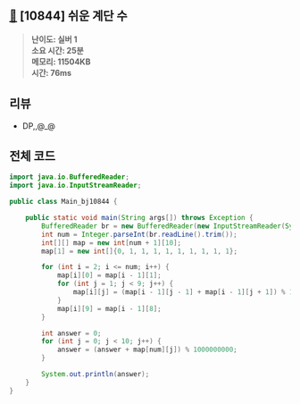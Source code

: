 ## [🔢](https://www.acmicpc.net/problem/10844) [10844] 쉬운 계단 수

> **난이도: 실버 1<br>
> 소요 시간: 25분<br>
> 메모리: 11504KB<br>
> 시간: 76ms**

## 리뷰

- DP,,@_@

## 전체 코드

```java
import java.io.BufferedReader;
import java.io.InputStreamReader;

public class Main_bj10844 {

    public static void main(String args[]) throws Exception {
        BufferedReader br = new BufferedReader(new InputStreamReader(System.in));
        int num = Integer.parseInt(br.readLine().trim());
        int[][] map = new int[num + 1][10];
        map[1] = new int[]{0, 1, 1, 1, 1, 1, 1, 1, 1, 1};

        for (int i = 2; i <= num; i++) {
            map[i][0] = map[i - 1][1];
            for (int j = 1; j < 9; j++) {
                map[i][j] = (map[i - 1][j - 1] + map[i - 1][j + 1]) % 1000000000;
            }
            map[i][9] = map[i - 1][8];
        }

        int answer = 0;
        for (int j = 0; j < 10; j++) {
            answer = (answer + map[num][j]) % 1000000000;
        }

        System.out.println(answer);
    }
}
```
